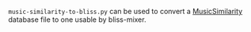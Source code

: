 `music-similarity-to-bliss.py` can be used to convert a [MusicSimilarity](https://github.com/CDrummond/music-similarity)
database file to one usable by bliss-mixer.
